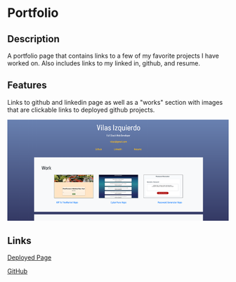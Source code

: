 # Portfolio

## Description

A portfolio page that contains links to a few of my favorite projects I have worked on.
Also includes links to my linked in, github, and resume.

## Features

Links to github and linkedin page as well as a "works" section with images that are clickable links to deployed github projects.

<img src="./assets/images/screenshot.png">

## Links

<a href="https://vilas-izquierdo.github.io/Vilas-Portfolio/">Deployed Page</a>

<a href="https://github.com/vilas-izquierdo/Vilas-Portfolio">GitHub</a>
